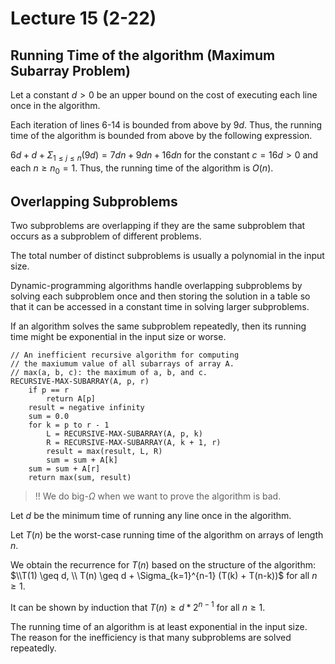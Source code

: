 # Lecture 15 (2-22)

## Running Time of the algorithm (Maximum Subarray Problem)

Let a constant $d > 0$ be an upper bound on the cost of executing each line once in the algorithm.

Each iteration of lines 6-14 is bounded from above by $9d$.
Thus, the running time of the algorithm is bounded from above by the following expression.

$6d + d + \Sigma_{1 \leq j \leq n} (9d) = 7dn + 9dn + 16dn$ for the constant $c = 16d > 0$ and each $n \geq n_0 = 1$.
Thus, the running time of the algorithm is $O(n)$.

## Overlapping Subproblems

Two subproblems are overlapping if they are the same subproblem that occurs as a subproblem of different problems.

The total number of distinct subproblems is usually a polynomial in the input size.

Dynamic-programming algorithms handle overlapping subproblems by solving each subproblem once and then storing the solution in a table so that it can be accessed in a constant time in solving larger subproblems.

If an algorithm solves the same subproblem repeatedly, then its running time might be exponential in the input size or worse.

```
// An inefficient recursive algorithm for computing
// the maxiumum value of all subarrays of array A.
// max(a, b, c): the maximum of a, b, and c.
RECURSIVE-MAX-SUBARRAY(A, p, r)
    if p == r
        return A[p]
    result = negative infinity
    sum = 0.0
    for k = p to r - 1
        L = RECURSIVE-MAX-SUBARRAY(A, p, k)
        R = RECURSIVE-MAX-SUBARRAY(A, k + 1, r)
        result = max(result, L, R)
        sum = sum + A[k]
    sum = sum + A[r]
    return max(sum, result)
```

> !! We do big-$\Omega$ when we want to prove the algorithm is bad.

Let $d$ be the minimum time of running any line once in the algorithm.

Let $T(n)$ be the worst-case running time of the algorithm on arrays of length $n$.

We obtain the recurrence for $T(n)$ based on the structure of the algorithm:
$\\T(1) \geq d, \\ T(n) \geq d + \Sigma_{k=1}^{n-1} (T(k) + T(n-k))$ for all $n \geq 1$.

It can be shown by induction that $T(n) \geq d * 2^{n-1}$ for all $n \geq 1$.

The running time of an algorithm is at least exponential in the input size.
The reason for the inefficiency is that many subproblems are solved repeatedly.
